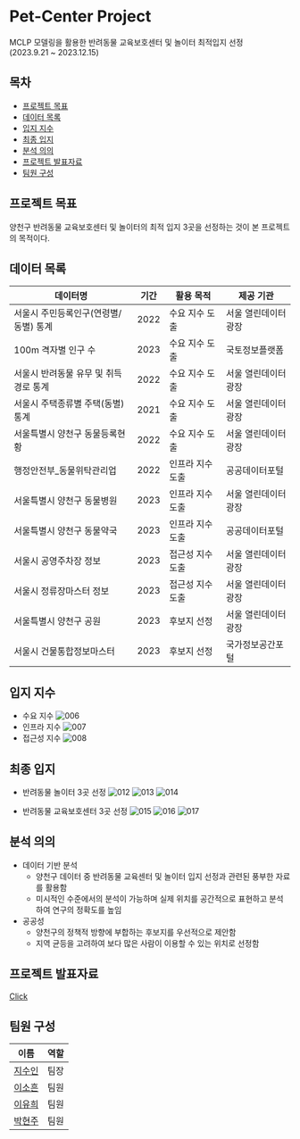 # Pet-Center Project
MCLP 모델링을 활용한 반려동물 교육보호센터 및 놀이터 최적입지 선정
<br>(2023.9.21 ~ 2023.12.15)


## 목차
- [프로젝트 목표](#프로젝트-목표)
- [데이터 목록](#데이터-목록)
- [입지 지수](#입지-지수)
- [최종 입지](#최종-입지)
- [분석 의의](#분석-의의)
- [프로젝트 발표자료](#프로젝트-발표자료)
- [팀원 구성](#팀원-구성)


## 프로젝트 목표
양천구 반려동물 교육보호센터 및 놀이터의 최적 입지 3곳을 선정하는 것이 본 프로젝트의 목적이다.


## 데이터 목록
| 데이터명                                    | 기간 | 활용 목적          | 제공 기관                |
|--------------------------------------------|------|--------------------|--------------------------|
| 서울시 주민등록인구(연령별/동별) 통계         | 2022 | 수요 지수 도출   | 서울 열린데이터 광장    |
| 100m 격자별 인구 수                         | 2023 | 수요 지수 도출   | 국토정보플랫폼            |
| 서울시 반려동물 유무 및 취득 경로 통계        | 2022 | 수요 지수 도출   | 서울 열린데이터 광장    |
| 서울시 주택종류별 주택(동별) 통계            | 2021 | 수요 지수 도출   | 서울 열린데이터 광장    |
| 서울특별시 양천구 동물등록현황                | 2022 | 수요 지수 도출   | 서울 열린데이터 광장    |
| 행정안전부_동물위탁관리업                    | 2022 | 인프라 지수 도출 | 공공데이터포털          |
| 서울특별시 양천구 동물병원                   | 2023 | 인프라 지수 도출 | 서울 열린데이터 광장    |
| 서울특별시 양천구 동물약국                   | 2023 | 인프라 지수 도출 | 공공데이터포털          |
| 서울시 공영주차장 정보                        | 2023 | 접근성 지수 도출 | 서울 열린데이터 광장    |
| 서울시 정류장마스터 정보                      | 2023 | 접근성 지수 도출 | 서울 열린데이터 광장    |
| 서울특별시 양천구 공원                       | 2023 | 후보지 선정       | 서울 열린데이터 광장    |
| 서울시 건물통합정보마스터                    | 2023 | 후보지 선정       | 국가정보공간포털        |


## 입지 지수
* 수요 지수
  ![006](https://github.com/sooinji/Pet-Center/assets/121311428/b3b59079-e313-4b95-9759-47261b278cad)
* 인프라 지수
  ![007](https://github.com/sooinji/Pet-Center/assets/121311428/c182df20-fbb6-4c53-b5a8-4e744423e762)
* 접근성 지수
  ![008](https://github.com/sooinji/Pet-Center/assets/121311428/5229cfff-22af-406d-a158-b0e920831882)


## 최종 입지
* 반려동물 놀이터 3곳 선정
  ![012](https://github.com/sooinji/Pet-Center/assets/121311428/202d3536-790a-40d1-b549-8db1997d568f)
  ![013](https://github.com/sooinji/Pet-Center/assets/121311428/4573f46e-1e97-4f1f-ab03-3a03d4adbd78)
  ![014](https://github.com/sooinji/Pet-Center/assets/121311428/6e90bf13-b064-48ad-b3fb-a79b9daa7808)
  
* 반려동물 교육보호센터 3곳 선정
  ![015](https://github.com/sooinji/Pet-Center/assets/121311428/49977056-4575-47d4-b7bc-af4d698a6191)
  ![016](https://github.com/sooinji/Pet-Center/assets/121311428/8bdb077c-afee-49ea-8bd8-74c1c2ab8ffd)
  ![017](https://github.com/sooinji/Pet-Center/assets/121311428/3ed3037f-ac3f-407c-a97a-b4780f7b4541)


## 분석 의의
* 데이터 기반 분석
  - 양천구 데이터 중 반려동물 교육센터 및 놀이터 입지 선정과 관련된 풍부한 자료를 활용함
  - 미시적인 수준에서의 분석이 가능하며 실제 위치를 공간적으로 표현하고 분석하여 연구의 정확도를 높임
* 공공성
  - 양천구의 정책적 방향에 부합하는 후보지를 우선적으로 제안함
  - 지역 균등을 고려하여 보다 많은 사람이 이용할 수 있는 위치로 선정함
    

## 프로젝트 발표자료
[Click](https://github.com/sooinji/Pet-Center/blob/main/%E1%84%8E%E1%85%AC%E1%84%8C%E1%85%A9%E1%86%BC%20%E1%84%87%E1%85%A1%E1%86%AF%E1%84%91%E1%85%AD%20%E1%84%8C%E1%85%A1%E1%84%85%E1%85%AD.pdf)


## 팀원 구성
| 이름 | 역할 |
|-----|-----|
| [지수인](https://github.com/sooinji) | 팀장 |
| [이소흔](https://github.com/dyoluv12) | 팀원 |
| [이유희](https://github.com/yoooohee) | 팀원 |
| [박현주](https://github.com/Zoe305) | 팀원 |
